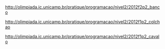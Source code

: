 http://olimpiada.ic.unicamp.br/pratique/programacao/nivel2/2012f2p2_banco

http://olimpiada.ic.unicamp.br/pratique/programacao/nivel2/2012f1p2_colchao

http://olimpiada.ic.unicamp.br/pratique/programacao/nivel2/2012f1p2_cavalo


